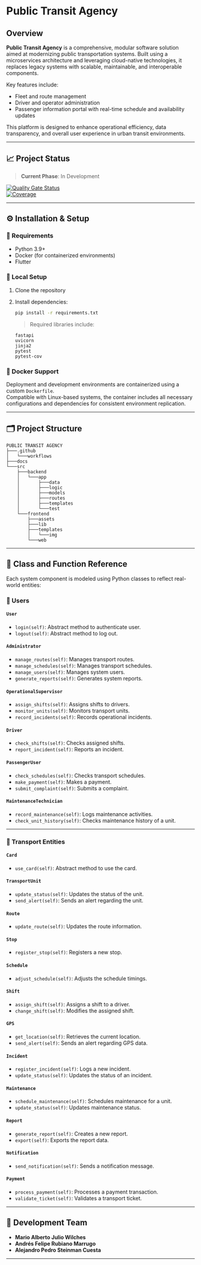 # Public Transit Agency

## Overview

**Public Transit Agency** is a comprehensive, modular software solution aimed at modernizing public transportation systems. Built using a microservices architecture and leveraging cloud-native technologies, it replaces legacy systems with scalable, maintainable, and interoperable components.  

Key features include:

- Fleet and route management    
- Driver and operator administration  
- Passenger information portal with real-time schedule and availability updates

This platform is designed to enhance operational efficiency, data transparency, and overall user experience in urban transit environments.

---

## 📈 Project Status

> **Current Phase**: In Development  

[![Quality Gate Status](https://sonarcloud.io/api/project_badges/measure?project=ISCODEVUTB_PublicTransitAgency&metric=alert_status)](https://sonarcloud.io/summary/new_code?id=ISCODEVUTB_PublicTransitAgency)  
[![Coverage](https://sonarcloud.io/api/project_badges/measure?project=ISCODEVUTB_PublicTransitAgency&metric=coverage)](https://sonarcloud.io/summary/new_code?id=ISCODEVUTB_PublicTransitAgency)

---

## ⚙️ Installation & Setup

### 🐍 Requirements

- Python 3.9+
- Docker (for containerized environments)
- Flutter

### 🔧 Local Setup

1. Clone the repository  
2. Install dependencies:

   ```bash
   pip install -r requirements.txt
   ```

   > Required libraries include:
   ```text
   fastapi
   uvicorn
   jinja2
   pytest
   pytest-cov
   ```

### 🐳 Docker Support

Deployment and development environments are containerized using a custom `Dockerfile`.  
Compatible with Linux-based systems, the container includes all necessary configurations and dependencies for consistent environment replication.

---

## 🗂️ Project Structure

```
PUBLIC TRANSIT AGENCY
├───.github
│   └───workflows
├───docs
└───src
    ├───backend
    │   └───app
    │       ├───data
    │       ├───logic
    │       ├───models
    │       ├───routes
    │       ├───templates
    │       └───test
    └───frontend
        ├───assets
        ├───lib
        ├───templates
        │   └───img
        └───web
```

---

## 🧠 Class and Function Reference

Each system component is modeled using Python classes to reflect real-world entities:

### 👤 Users

#### `User`
- `login(self)`: Abstract method to authenticate user.
- `logout(self)`: Abstract method to log out.

#### `Administrator`
- `manage_routes(self)`: Manages transport routes.
- `manage_schedules(self)`: Manages transport schedules.
- `manage_users(self)`: Manages system users.
- `generate_reports(self)`: Generates system reports.

#### `OperationalSupervisor`
- `assign_shifts(self)`: Assigns shifts to drivers.
- `monitor_units(self)`: Monitors transport units.
- `record_incidents(self)`: Records operational incidents.

#### `Driver`
- `check_shifts(self)`: Checks assigned shifts.
- `report_incident(self)`: Reports an incident.

#### `PassengerUser`
- `check_schedules(self)`: Checks transport schedules.
- `make_payment(self)`: Makes a payment.
- `submit_complaint(self)`: Submits a complaint.

#### `MaintenanceTechnician`
- `record_maintenance(self)`: Logs maintenance activities.
- `check_unit_history(self)`: Checks maintenance history of a unit.

---

### 🚌 Transport Entities

#### `Card`
- `use_card(self)`: Abstract method to use the card.

#### `TransportUnit`
- `update_status(self)`: Updates the status of the unit.
- `send_alert(self)`: Sends an alert regarding the unit.

#### `Route`
- `update_route(self)`: Updates the route information.

#### `Stop`
- `register_stop(self)`: Registers a new stop.

#### `Schedule`
- `adjust_schedule(self)`: Adjusts the schedule timings.

#### `Shift`
- `assign_shift(self)`: Assigns a shift to a driver.
- `change_shift(self)`: Modifies the assigned shift.

#### `GPS`
- `get_location(self)`: Retrieves the current location.
- `send_alert(self)`: Sends an alert regarding GPS data.

#### `Incident`
- `register_incident(self)`: Logs a new incident.
- `update_status(self)`: Updates the status of an incident.

#### `Maintenance`
- `schedule_maintenance(self)`: Schedules maintenance for a unit.
- `update_status(self)`: Updates maintenance status.

#### `Report`
- `generate_report(self)`: Creates a new report.
- `export(self)`: Exports the report data.

#### `Notification`
- `send_notification(self)`: Sends a notification message.

#### `Payment`
- `process_payment(self)`: Processes a payment transaction.
- `validate_ticket(self)`: Validates a transport ticket.

---
## 👥 Development Team

- **Mario Alberto Julio Wilches**  
- **Andrés Felipe Rubiano Marrugo**  
- **Alejandro Pedro Steinman Cuesta**

---
